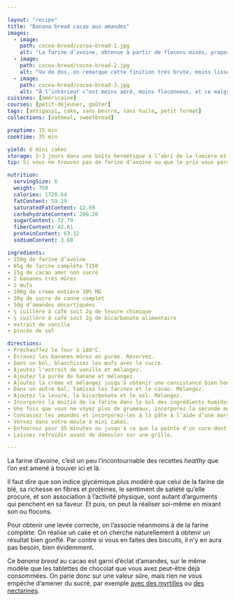 ```yaml
---

layout: "recipe"
title: "Banana bread cacao aux amandes"
images:
  - image:
    path: cocoa-bread/cocoa-bread-1.jpg
    alt: "La farine d’avoine, obtenue à partir de flocons mixés, propose une apparence toute particulière. Plus rugueuse, moins raffinée. Elle s’apparenterai presque à un corail qui renferme des éclats d’amande."
  - image:
    path: cocoa-bread/cocoa-bread-2.jpg
    alt: "Vu de dos, on remarque cette finition très brute, moins lisse, plus anguleuse. Le cake lève quand même pas mal, mais on sent qu’il est plus dense."
  - image:
    path: cocoa-bread/cocoa-bread-3.jpg
    alt: "À l’intérieur c’est moins aéré, moins floconneux, et ce malgré le gras de la crème. La croûte est d’ailleurs plus épaisse, on sent qu’il y aura de la résistance."
cuisines: [américaine]
courses: [petit-déjeuner, goûter]
tags: [antigaspi, cake, sans beurre, sans huile, petit format]
collections: [oatmeal, sweetbread]

preptime: 15 min
cooktime: 35 min

yield: 6 mini cakes
storage: 2–3 jours dans une boîte hermétique à l’abri de la lumière et de la chaleur. 5 jours au frigo. 2 mois au congélateur.
tip: Si vous ne trouvez pas de farine d’avoine ou que le prix vous paraît complètement hors-sol, mixez des flocons ou du son.

nutrition:
  servingSize: 6
  weight: 750
  calories: 1728.64
  fatContent: 59.19
  saturatedFatContent: 12.69
  carbohydrateContent: 206.26
  sugarContent: 72.79
  fiberContent: 42.61
  proteinContent: 63.12
  sodiumContent: 3.60

ingredients:
- 150g de farine d’avoine
- 65g de farine complète T150
- 15g de cacao amer non sucré
- 2 bananes très mûres
- 2 œufs
- 100g de crème entière 30% MG
- 30g de sucre de canne complet
- 50g d’amandes décortiquées
- ¼ cuillère à café soit 2g de levure chimique
- ¼ cuillère à café soit 2g de bicarbonate alimentaire
- extrait de vanille
- pincée de sel

directions:
- Préchauffez le four à 180°C.
- Écrasez les bananes mûres en purée. Réservez.
- Dans un bol, blanchissez les œufs avec le sucre.
- Ajoutez l'extrait de vanille et mélangez. 
- Ajoutez la purée de banane et mélangez.
- Ajoutez la crème et mélangez jusqu'à obtenir une consistance bien homogène.
- Dans un autre bol, tamisez les farines et le cacao. Mélangez. 
- Ajoutez la levure, le bicarbonate et le sel. Mélangez. 
- Incorporez la moitié de la farine dans le bol des ingrédients humides à la maryse. 
- Une fois que vous ne voyez plus de grumeaux, incorporez la seconde moitié. Réservez. Si vous utilisez de la crème épaisse et obtenez une texture de mousse au chocolat, ne vous inquiétez pas. Ça fonctionne après cuisson, mais si ça vous dérange, vous pouvez éventuellement ajouter un peu de lait ou boisson végétale pour rendre la pâte plus fluide.
- Concassez les amandes et incorporez-les à la pâte à l’aide d’une maryse pour bien les distribuer.
- Versez dans votre moule à mini cakes. 
- Enfournez pour 35 minutes ou jusqu'à ce que la pointe d'un cure-dent ressorte sèche. 
- Laissez refroidir avant de démouler sur une grille. 

---
```


La farine d’avoine, c’est un peu l’incontournable des recettes <i lang="en">healthy</i> que l’on est amené à trouver ici et là.

Il faut dire que son indice glycémique plus modéré que celui de la farine de blé, sa richesse en fibres et protéines, le sentiment de satiété qu’elle procure, et son association à l’activité physique, sont autant d’arguments qui penchent en sa faveur. Et puis, on peut la réaliser soi-même en mixant son ou flocons.

Pour obtenir une levée correcte, on l’associe néanmoins à de la farine complète. On réalise un cake et on cherche naturellement à obtenir un résultat bien gonflé. Par contre si vous en faites des biscuits, il n’y en aura pas besoin, bien évidemment. 

Ce <i lang="en">banana bread</i> au cacao est garni d’éclat d’amandes, sur le même modèle que les tablettes de chocolat que vous avez peut-être déjà consommées. On parie donc sur une valeur sûre, mais rien ne vous empêche d’amener du sucré, par exemple [avec des myrtilles](bb-almond-bread.html) ou [des nectarines](bucks-nectarine-dream.html).